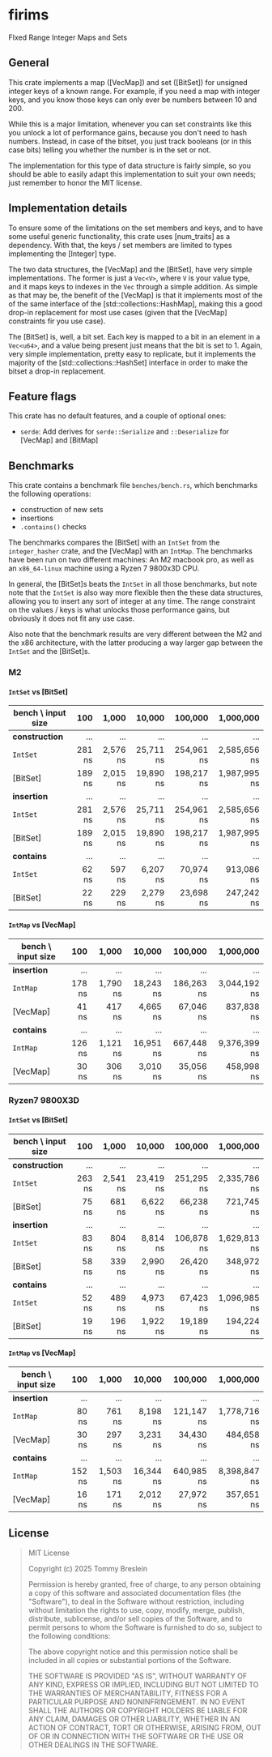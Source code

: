 # firims

FIxed Range Integer Maps and Sets

## General

This crate implements a map ([VecMap]) and set ([BitSet]) for unsigned integer keys
of a known range. For example, if you need a map with integer keys, and you know
those keys can only ever be numbers between 10 and 200.

While this is a major limitation, whenever you can set constraints like this you
unlock a lot of performance gains, because you don't need to hash numbers.
Instead, in case of the bitset, you just track booleans (or in this case bits)
telling you whether the number is in the set or not.

The implementation for this type of data structure is fairly simple, so you
should be able to easily adapt this implementation to suit your own needs; just
remember to honor the MIT license.

## Implementation details

To ensure some of the limitations on the set members and keys, and to have some
useful generic functionality, this crate uses [num_traits] as a dependency. With
that, the keys / set members are limited to types implementing the [Integer]
type.

The two data structures, the [VecMap] and the [BitSet], have very simple
implementations. The former is just a `Vec<V>`, where `V` is your value type,
and it maps keys to indexes in the `Vec` through a simple addition. As
simple as that may be, the benefit of the [VecMap] is that it implements most of
the of the same interface of the [std::collections::HashMap], making
this a good drop-in replacement for most use cases (given that the
[VecMap] constraints fir you use case).

The [BitSet] is, well, a bit set. Each key is mapped to a bit in an element in a
`Vec<u64>`, and a value being present just means that the bit is set to 1.
Again, very simple implementation, pretty easy to replicate, but it implements
the majority of the [std::collections::HashSet] interface in order to make the
bitset a drop-in replacement.

## Feature flags

This crate has no default features, and a couple of optional ones:

- `serde`: Add derives for `serde::Serialize` and `::Deserialize` for [VecMap]
  and [BitMap]

## Benchmarks

This crate contains a benchmark file `benches/bench.rs`, which benchmarks the
following operations:

- construction of new sets
- insertions
- `.contains()` checks

The benchmarks compares the [BitSet] with an `IntSet` from the `integer_hasher`
crate, and the [VecMap] with an `IntMap`. The benchmarks have been run on two
different machines: An M2 macbook pro, as well as an `x86_64-linux` machine
using a Ryzen 7 9800x3D CPU.

In general, the [BitSet]s beats the `IntSet` in all those benchmarks, but note
note that the `IntSet` is also way more flexible then the these data structures,
allowing you to insert any sort of integer at any time. The range constraint
on the values / keys is what unlocks those performance gains, but obviously
it does not fit any use case.

Also note that the benchmark results are very different between the M2 and the
x86 architecture, with the latter producing a way larger gap between the
`IntSet` and the [BitSet]s.

### M2

#### `IntSet` vs [BitSet]

| bench \ input size |    100 |    1,000 |    10,000 |    100,000 |    1,000,000 |
| ------------------ | -----: | -------: | --------: | ---------: | -----------: |
| **construction**   |    ... |      ... |       ... |        ... |          ... |
| `IntSet`           | 281 ns | 2,576 ns | 25,711 ns | 254,961 ns | 2,585,656 ns |
| [BitSet]           | 189 ns | 2,015 ns | 19,890 ns | 198,217 ns | 1,987,995 ns |
| **insertion**      |    ... |      ... |       ... |        ... |          ... |
| `IntSet`           | 281 ns | 2,576 ns | 25,711 ns | 254,961 ns | 2,585,656 ns |
| [BitSet]           | 189 ns | 2,015 ns | 19,890 ns | 198,217 ns | 1,987,995 ns |
| **contains**       |    ... |      ... |       ... |        ... |          ... |
| `IntSet`           |  62 ns |   597 ns |  6,207 ns |  70,974 ns |   913,086 ns |
| [BitSet]           |  22 ns |   229 ns |  2,279 ns |  23,698 ns |   247,242 ns |

#### `IntMap` vs [VecMap]

| bench \ input size |    100 |    1,000 |    10,000 |    100,000 |    1,000,000 |
| ------------------ | -----: | -------: | --------: | ---------: | -----------: |
| **insertion**      |    ... |      ... |       ... |        ... |          ... |
| `IntMap`           | 178 ns | 1,790 ns | 18,243 ns | 186,263 ns | 3,044,192 ns |
| [VecMap]           |  41 ns |   417 ns |  4,665 ns |  67,046 ns |   837,838 ns |
| **contains**       |    ... |      ... |       ... |        ... |          ... |
| `IntMap`           | 126 ns | 1,121 ns | 16,951 ns | 667,448 ns | 9,376,399 ns |
| [VecMap]           |  30 ns |   306 ns |  3,010 ns |  35,056 ns |   458,998 ns |

### Ryzen7 9800X3D

#### `IntSet` vs [BitSet]

| bench \ input size |    100 |    1,000 |    10,000 |    100,000 |    1,000,000 |
| ------------------ | -----: | -------: | --------: | ---------: | -----------: |
| **construction**   |    ... |      ... |       ... |        ... |          ... |
| `IntSet`           | 263 ns | 2,541 ns | 23,419 ns | 251,295 ns | 2,335,786 ns |
| [BitSet]           |  75 ns |   681 ns |  6,622 ns |  66,238 ns |   721,745 ns |
| **insertion**      |    ... |      ... |       ... |        ... |          ... |
| `IntSet`           |  83 ns |   804 ns |  8,814 ns | 106,878 ns | 1,629,813 ns |
| [BitSet]           |  58 ns |   339 ns |  2,990 ns |  26,420 ns |   348,972 ns |
| **contains**       |    ... |      ... |       ... |        ... |          ... |
| `IntSet`           |  52 ns |   489 ns |  4,973 ns |  67,423 ns | 1,096,985 ns |
| [BitSet]           |  19 ns |   196 ns |  1,922 ns |  19,189 ns |   194,224 ns |

#### `IntMap` vs [VecMap]

| bench \ input size |    100 |    1,000 |    10,000 |    100,000 |    1,000,000 |
| ------------------ | -----: | -------: | --------: | ---------: | -----------: |
| **insertion**      |    ... |      ... |       ... |        ... |          ... |
| `IntMap`           |  80 ns |   761 ns |  8,198 ns | 121,147 ns | 1,778,716 ns |
| [VecMap]           |  30 ns |   297 ns |  3,231 ns |  34,430 ns |   484,658 ns |
| **contains**       |    ... |      ... |       ... |        ... |          ... |
| `IntMap`           | 152 ns | 1,503 ns | 16,344 ns | 640,985 ns | 8,398,847 ns |
| [VecMap]           |  16 ns |   171 ns |  2,012 ns |  27,972 ns |   357,651 ns |

## License

> MIT License
>
> Copyright (c) 2025 Tommy Breslein
>
> Permission is hereby granted, free of charge, to any person obtaining a copy
> of this software and associated documentation files (the "Software"), to deal
> in the Software without restriction, including without limitation the rights
> to use, copy, modify, merge, publish, distribute, sublicense, and/or sell
> copies of the Software, and to permit persons to whom the Software is
> furnished to do so, subject to the following conditions:
>
> The above copyright notice and this permission notice shall be included in all
> copies or substantial portions of the Software.
>
> THE SOFTWARE IS PROVIDED "AS IS", WITHOUT WARRANTY OF ANY KIND, EXPRESS OR
> IMPLIED, INCLUDING BUT NOT LIMITED TO THE WARRANTIES OF MERCHANTABILITY,
> FITNESS FOR A PARTICULAR PURPOSE AND NONINFRINGEMENT. IN NO EVENT SHALL THE
> AUTHORS OR COPYRIGHT HOLDERS BE LIABLE FOR ANY CLAIM, DAMAGES OR OTHER
> LIABILITY, WHETHER IN AN ACTION OF CONTRACT, TORT OR OTHERWISE, ARISING FROM,
> OUT OF OR IN CONNECTION WITH THE SOFTWARE OR THE USE OR OTHER DEALINGS IN THE
> SOFTWARE.
